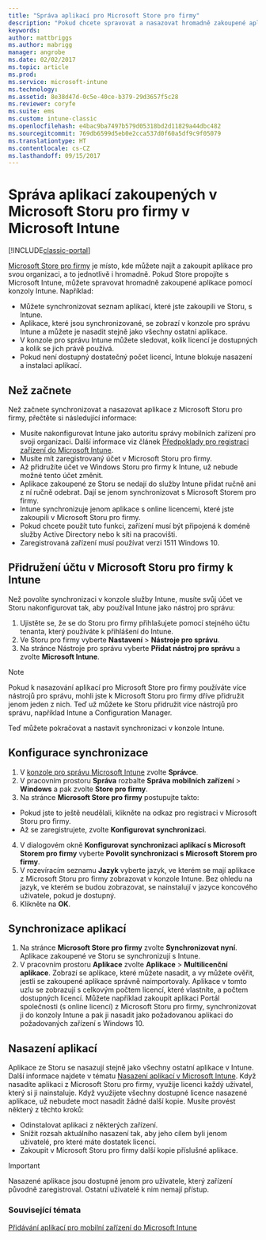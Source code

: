 ```yaml
---
title: "Správa aplikací pro Microsoft Store pro firmy"
description: "Pokud chcete spravovat a nasazovat hromadně zakoupené aplikace z konzoly Intune, připojte Microsoft Intune k Microsoft Storu pro firmy."
keywords: 
author: mattbriggs
ms.author: mabrigg
manager: angrobe
ms.date: 02/02/2017
ms.topic: article
ms.prod: 
ms.service: microsoft-intune
ms.technology: 
ms.assetid: 8e38d47d-0c5e-40ce-b379-29d3657f5c28
ms.reviewer: coryfe
ms.suite: ems
ms.custom: intune-classic
ms.openlocfilehash: e4bac9ba7497b579d05318bd2d11829a44dbc482
ms.sourcegitcommit: 769db6599d5eb0e2cca537d0f60a5df9c9f05079
ms.translationtype: HT
ms.contentlocale: cs-CZ
ms.lasthandoff: 09/15/2017
---
```

# <a name="manage-apps-you-purchased-from-the-microsoft-store-for-business-with-microsoft-intune"></a>Správa aplikací zakoupených v Microsoft Storu pro firmy v Microsoft Intune

[!INCLUDE[classic-portal](../includes/classic-portal.md)]

[Microsoft Store pro firmy](https://www.microsoft.com/business-store) je místo, kde můžete najít a zakoupit aplikace pro svou organizaci, a to jednotlivě i hromadně. Pokud Store propojíte s Microsoft Intune, můžete spravovat hromadně zakoupené aplikace pomocí konzoly Intune. Například:
* Můžete synchronizovat seznam aplikací, které jste zakoupili ve Storu, s Intune.
* Aplikace, které jsou synchronizované, se zobrazí v konzole pro správu Intune a můžete je nasadit stejně jako všechny ostatní aplikace.
* V konzole pro správu Intune můžete sledovat, kolik licencí je dostupných a kolik se jich právě používá.
* Pokud není dostupný dostatečný počet licencí, Intune blokuje nasazení a instalaci aplikací.

## <a name="before-you-start"></a>Než začnete
Než začnete synchronizovat a nasazovat aplikace z Microsoft Storu pro firmy, přečtěte si následující informace:
* Musíte nakonfigurovat Intune jako autoritu správy mobilních zařízení pro svoji organizaci. Další informace viz článek [Předpoklady pro registraci zařízení do Microsoft Intune](prerequisites-for-enrollment.md).
* Musíte mít zaregistrovaný účet v Microsoft Storu pro firmy.
* Až přidružíte účet ve Windows Storu pro firmy k Intune, už nebude možné tento účet změnit.
* Aplikace zakoupené ze Storu se nedají do služby Intune přidat ručně ani z ní ručně odebrat. Dají se jenom synchronizovat s Microsoft Storem pro firmy.
* Intune synchronizuje jenom aplikace s online licencemi, které jste zakoupili v Microsoft Storu pro firmy.
* Pokud chcete použít tuto funkci, zařízení musí být připojená k doméně služby Active Directory nebo k síti na pracovišti.
* Zaregistrovaná zařízení musí používat verzi 1511 Windows 10.

## <a name="associate-your-microsoft-store-for-business-account-with-intune"></a>Přidružení účtu v Microsoft Storu pro firmy k Intune
Než povolíte synchronizaci v konzole služby Intune, musíte svůj účet ve Storu nakonfigurovat tak, aby používal Intune jako nástroj pro správu:
1. Ujistěte se, že se do Storu pro firmy přihlašujete pomocí stejného účtu tenanta, který používáte k přihlášení do Intune.
2. Ve Storu pro firmy vyberte **Nastavení** > **Nástroje pro správu**.
3. Na stránce Nástroje pro správu vyberte **Přidat nástroj pro správu** a zvolte **Microsoft Intune**.

> [!NOTE]
> Pokud k nasazování aplikací pro Microsoft Store pro firmy používáte více nástrojů pro správu, mohli jste k Microsoft Storu pro firmy dříve přidružit jenom jeden z nich. Teď už můžete ke Storu přidružit více nástrojů pro správu, například Intune a Configuration Manager.

Teď můžete pokračovat a nastavit synchronizaci v konzole Intune.

## <a name="configure-synchronization"></a>Konfigurace synchronizace

1. V [konzole pro správu Microsoft Intune](https://manage.microsoft.com) zvolte **Správce**.
2. V pracovním prostoru **Správa** rozbalte **Správa mobilních zařízení** > **Windows** a pak zvolte **Store pro firmy**.
3. Na stránce **Microsoft Store pro firmy** postupujte takto:
 * Pokud jste to ještě neudělali, klikněte na odkaz pro registraci v Microsoft Storu pro firmy.
 * Až se zaregistrujete, zvolte **Konfigurovat synchronizaci**.
4. V dialogovém okně **Konfigurovat synchronizaci aplikací s Microsoft Storem pro firmy** vyberte **Povolit synchronizaci s Microsoft Storem pro firmy**.
5. V rozevíracím seznamu **Jazyk** vyberte jazyk, ve kterém se mají aplikace z Microsoft Storu pro firmy zobrazovat v konzole Intune. Bez ohledu na jazyk, ve kterém se budou zobrazovat, se nainstalují v jazyce koncového uživatele, pokud je dostupný.
6. Klikněte na **OK**.

## <a name="synchronize-apps"></a>Synchronizace aplikací

1. Na stránce **Microsoft Store pro firmy** zvolte **Synchronizovat nyní**. Aplikace zakoupené ve Storu se synchronizují s Intune.
2. V pracovním prostoru **Aplikace** zvolte **Aplikace** > **Multilicenční aplikace**. Zobrazí se aplikace, které můžete nasadit, a vy můžete ověřit, jestli se zakoupené aplikace správně naimportovaly. Aplikace v tomto uzlu se zobrazují s celkovým počtem licencí, které vlastníte, a počtem dostupných licencí.
Můžete například zakoupit aplikaci Portál společnosti (s online licencí) z Microsoft Storu pro firmy, synchronizovat ji do konzoly Intune a pak ji nasadit jako požadovanou aplikaci do požadovaných zařízení s Windows 10. 


## <a name="deploy-apps"></a>Nasazení aplikací

Aplikace ze Storu se nasazují stejně jako všechny ostatní aplikace v Intune. Další informace najdete v tématu [Nasazení aplikací v Microsoft Intune](deploy-apps-in-microsoft-intune.md).
Když nasadíte aplikaci z Microsoft Storu pro firmy, využije licenci každý uživatel, který si ji nainstaluje. Když využijete všechny dostupné licence nasazené aplikace, už nebudete moct nasadit žádné další kopie. Musíte provést některý z těchto kroků:
* Odinstalovat aplikaci z některých zařízení.
* Snížit rozsah aktuálního nasazení tak, aby jeho cílem byli jenom uživatelé, pro které máte dostatek licencí.
* Zakoupit v Microsoft Storu pro firmy další kopie příslušné aplikace.

> [!Important]
> Nasazené aplikace jsou dostupné jenom pro uživatele, který zařízení původně zaregistroval. Ostatní uživatelé k nim nemají přístup.


### <a name="see-also"></a>Související témata
[Přidávání aplikací pro mobilní zařízení do Microsoft Intune](add-apps-for-mobile-devices-in-microsoft-intune.md)
